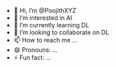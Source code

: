 - 👋 Hi, I’m @PoojithXYZ
- 👀 I’m interested in AI
- 🌱 I’m currently learning DL
- 💞️ I’m looking to collaborate on DL
- 📫 How to reach me ...
- 😄 Pronouns: ...
- ⚡ Fun fact: ...

<!---
PoojithXYZ/PoojithXYZ is a ✨ special ✨ repository because its `README.md` (this file) appears on your GitHub profile.
You can click the Preview link to take a look at your changes.
--->
